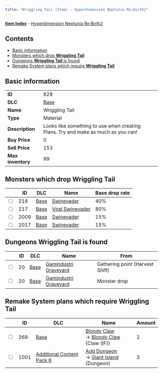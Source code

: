 ```yaml
---
title: "Wriggling Tail (Item) - Hyperdimension Neptunia Re;Birth2"
---
```


[**Item Index**](/neptunia/rb2/item/index.html) - [Hyperdimension Neptunia Re;Birth2](/neptunia/rb2)

## Contents

- [Basic information](#basic-information)
- [Monsters which drop **Wriggling Tail**](#monsters-which-drop-wriggling-tail)
- [Dungeons **Wriggling Tail** is found](#dungeons-wriggling-tail-is-found)
- [Remake System plans which require **Wriggling Tail**](#remake-system-plans-which-require-wriggling-tail)

## Basic information

|   |   |
| -- | -- |
| **ID** | 828 |
| **DLC** | [Base](/neptunia/rb2/dlc/0-base.html) |
| **Name** | Wriggling Tail |
| **Type** | Material |
| **Description** | Looks like something to use when creating Plans. Try and make as much as you can! |
| **Buy Price** | 0 |
| **Sell Price** | 153 |
| **Max inventory** | 99 |

## Monsters which drop **Wriggling Tail**

|    | ID | DLC | Name | Base drop rate |
| -- | -- | --- | ---- | -------------- |
| <input type="checkbox" id="rb2-monster-0-216" class="trackbox" /> | 216 | [Base](/neptunia/rb2/dlc/0-base.html) | [Swinevader](/neptunia/rb2/monster/0-216-swinevader.html) | 40% |
| <input type="checkbox" id="rb2-monster-0-217" class="trackbox" /> | 217 | [Base](/neptunia/rb2/dlc/0-base.html) | [Viral Swinevader](/neptunia/rb2/monster/0-217-viral-swinevader.html) | 80% |
| <input type="checkbox" id="rb2-monster-0-2009" class="trackbox" /> | 2009 | [Base](/neptunia/rb2/dlc/0-base.html) | [Swinevader](/neptunia/rb2/monster/0-2009-swinevader.html) | 15% |
| <input type="checkbox" id="rb2-monster-0-2017" class="trackbox" /> | 2017 | [Base](/neptunia/rb2/dlc/0-base.html) | [Swinevader](/neptunia/rb2/monster/0-2017-swinevader.html) | 15% |

## Dungeons **Wriggling Tail** is found

|    | ID | DLC | Name | From |
| -- | -- | --- | ---- | ---- |
| <input type="checkbox" id="rb2-dungeon-0-20" class="trackbox" /> | 20 | [Base](/neptunia/rb2/dlc/0-base.html) | [Gamindustri Graveyard](/neptunia/rb2/dungeon/0-20-gamindustri-graveyard.html) | Gathering point (Harvest Shift) |
| <input type="checkbox" id="rb2-dungeon-0-20" class="trackbox" /> | 20 | [Base](/neptunia/rb2/dlc/0-base.html) | [Gamindustri Graveyard](/neptunia/rb2/dungeon/0-20-gamindustri-graveyard.html) | Monster drop |

## Remake System plans which require **Wriggling Tail**

|    | ID | DLC | Name | Amount |
| -- | -- | --- | ---- | ------ |
| <input type="checkbox" id="rb2-remake-0-269" class="trackbox" /> | 269 | [Base](/neptunia/rb2/dlc/0-base.html) | [Bloody Claw](/neptunia/rb2/remake/0-269-bloody-claw.html)<br />→ [Bloody Claw](/neptunia/rb2/item/0-1253-bloody-claw.html) (Claw (IF)) | 2 |
| <input type="checkbox" id="rb2-remake-14-1001" class="trackbox" /> | 1001 | [Additional Content Pack 6](/neptunia/rb2/dlc/14-pack6.html) | [Add Dungeon](/neptunia/rb2/remake/14-1001-add-dungeon.html)<br />→ [Giant Island](/neptunia/rb2/dungeon/14-301-giant-island.html) (Dungeon) | 3 |